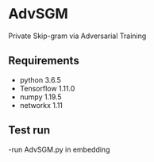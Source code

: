 # AdvSGM
Private Skip-gram via Adversarial Training

## Requirements
- python 3.6.5
- Tensorflow 1.11.0
- numpy 1.19.5
- networkx 1.11

## Test run
-run AdvSGM.py in embedding
